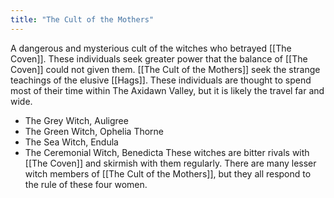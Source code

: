 ```yaml
---
title: "The Cult of the Mothers"
---
```

A dangerous and mysterious cult of the witches who betrayed [[The Coven]]. These individuals seek greater power that the balance of [[The Coven]] could not given them. [[The Cult of the Mothers]] seek the strange teachings of the elusive [[Hags]]. These individuals are thought to spend most of their time within The Axidawn Valley, but it is likely the travel far and wide.
- The Grey Witch, Auligree
- The Green Witch, Ophelia Thorne
- The Sea Witch, Endula
- The Ceremonial Witch, Benedicta
These witches are bitter rivals with [[The Coven]] and skirmish with them regularly. There are many lesser witch members of [[The Cult of the Mothers]], but they all respond to the rule of these four women.